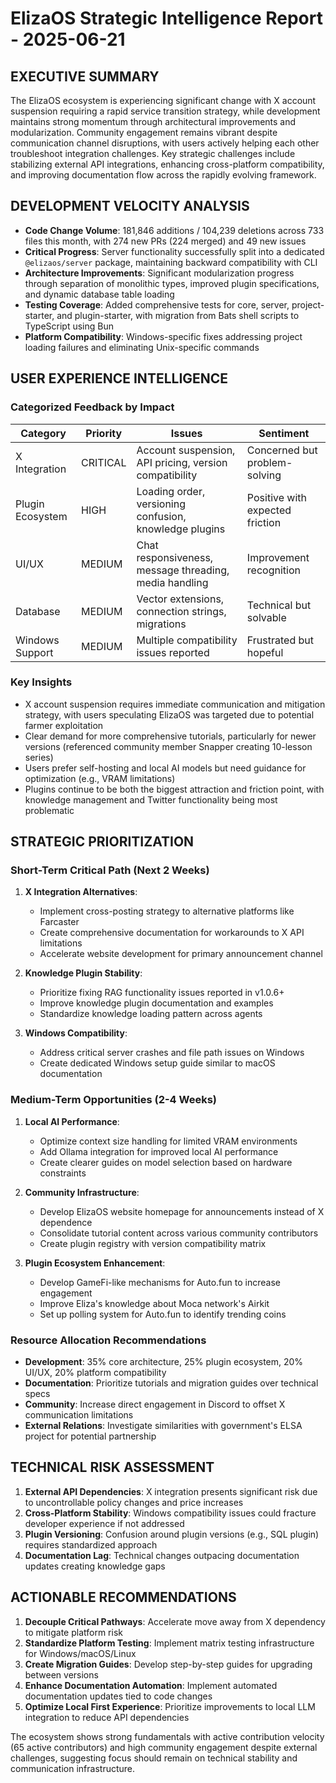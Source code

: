 # ElizaOS Strategic Intelligence Report - 2025-06-21

## EXECUTIVE SUMMARY
The ElizaOS ecosystem is experiencing significant change with X account suspension requiring a rapid service transition strategy, while development maintains strong momentum through architectural improvements and modularization. Community engagement remains vibrant despite communication channel disruptions, with users actively helping each other troubleshoot integration challenges. Key strategic challenges include stabilizing external API integrations, enhancing cross-platform compatibility, and improving documentation flow across the rapidly evolving framework.

## DEVELOPMENT VELOCITY ANALYSIS
- **Code Change Volume**: 181,846 additions / 104,239 deletions across 733 files this month, with 274 new PRs (224 merged) and 49 new issues
- **Critical Progress**: Server functionality successfully split into a dedicated `@elizaos/server` package, maintaining backward compatibility with CLI
- **Architecture Improvements**: Significant modularization progress through separation of monolithic types, improved plugin specifications, and dynamic database table loading
- **Testing Coverage**: Added comprehensive tests for core, server, project-starter, and plugin-starter, with migration from Bats shell scripts to TypeScript using Bun
- **Platform Compatibility**: Windows-specific fixes addressing project loading failures and eliminating Unix-specific commands

## USER EXPERIENCE INTELLIGENCE

### Categorized Feedback by Impact
| Category | Priority | Issues | Sentiment |
|----------|----------|--------|-----------|
| X Integration | CRITICAL | Account suspension, API pricing, version compatibility | Concerned but problem-solving |
| Plugin Ecosystem | HIGH | Loading order, versioning confusion, knowledge plugins | Positive with expected friction |
| UI/UX | MEDIUM | Chat responsiveness, message threading, media handling | Improvement recognition |
| Database | MEDIUM | Vector extensions, connection strings, migrations | Technical but solvable |
| Windows Support | MEDIUM | Multiple compatibility issues reported | Frustrated but hopeful |

### Key Insights
- X account suspension requires immediate communication and mitigation strategy, with users speculating ElizaOS was targeted due to potential farmer exploitation
- Clear demand for more comprehensive tutorials, particularly for newer versions (referenced community member Snapper creating 10-lesson series)
- Users prefer self-hosting and local AI models but need guidance for optimization (e.g., VRAM limitations)
- Plugins continue to be both the biggest attraction and friction point, with knowledge management and Twitter functionality being most problematic

## STRATEGIC PRIORITIZATION

### Short-Term Critical Path (Next 2 Weeks)
1. **X Integration Alternatives**: 
   - Implement cross-posting strategy to alternative platforms like Farcaster
   - Create comprehensive documentation for workarounds to X API limitations
   - Accelerate website development for primary announcement channel

2. **Knowledge Plugin Stability**:
   - Prioritize fixing RAG functionality issues reported in v1.0.6+
   - Improve knowledge plugin documentation and examples
   - Standardize knowledge loading pattern across agents

3. **Windows Compatibility**:
   - Address critical server crashes and file path issues on Windows
   - Create dedicated Windows setup guide similar to macOS documentation

### Medium-Term Opportunities (2-4 Weeks)
1. **Local AI Performance**:
   - Optimize context size handling for limited VRAM environments
   - Add Ollama integration for improved local AI performance
   - Create clearer guides on model selection based on hardware constraints

2. **Community Infrastructure**:
   - Develop ElizaOS website homepage for announcements instead of X dependence
   - Consolidate tutorial content across various community contributors
   - Create plugin registry with version compatibility matrix

3. **Plugin Ecosystem Enhancement**:
   - Develop GameFi-like mechanisms for Auto.fun to increase engagement
   - Improve Eliza's knowledge about Moca network's Airkit
   - Set up polling system for Auto.fun to identify trending coins

### Resource Allocation Recommendations
- **Development**: 35% core architecture, 25% plugin ecosystem, 20% UI/UX, 20% platform compatibility
- **Documentation**: Prioritize tutorials and migration guides over technical specs
- **Community**: Increase direct engagement in Discord to offset X communication limitations
- **External Relations**: Investigate similarities with government's ELSA project for potential partnership

## TECHNICAL RISK ASSESSMENT
1. **External API Dependencies**: X integration presents significant risk due to uncontrollable policy changes and price increases
2. **Cross-Platform Stability**: Windows compatibility issues could fracture developer experience if not addressed
3. **Plugin Versioning**: Confusion around plugin versions (e.g., SQL plugin) requires standardized approach
4. **Documentation Lag**: Technical changes outpacing documentation updates creating knowledge gaps

## ACTIONABLE RECOMMENDATIONS
1. **Decouple Critical Pathways**: Accelerate move away from X dependency to mitigate platform risk
2. **Standardize Platform Testing**: Implement matrix testing infrastructure for Windows/macOS/Linux
3. **Create Migration Guides**: Develop step-by-step guides for upgrading between versions
4. **Enhance Documentation Automation**: Implement automated documentation updates tied to code changes
5. **Optimize Local First Experience**: Prioritize improvements to local LLM integration to reduce API dependencies

The ecosystem shows strong fundamentals with active contribution velocity (65 active contributors) and high community engagement despite external challenges, suggesting focus should remain on technical stability and communication infrastructure.